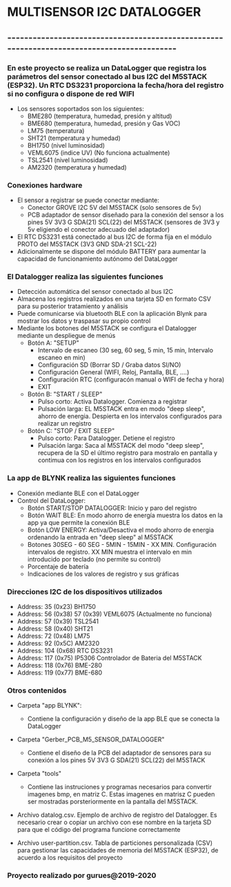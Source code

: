# **MULTISENSOR I2C DATALOGGER**

## -------------------------------------------------------------------------------------------

### En este proyecto se realiza un DataLogger que registra los parámetros del sensor conectado al bus I2C del M5STACK (ESP32). Un RTC DS3231 proporciona la fecha/hora del registro si no configura o dispone de red WIFI

- Los sensores soportados son los siguientes:
  - BME280 (temperatura, humedad, presión y altitud)
  - BME680 (temperatura, humedad, presión y Gas VOC)
  - LM75 (temperatura)
  - SHT21 (temperatura y humedad)
  - BH1750 (nivel luminosidad)
  - VEML6075 (indice UV) (No funciona actualmente)
  - TSL2541 (nivel luminosidad)
  - AM2320 (temperatura y humedad)
  
### Conexiones hardware

- El sensor a registrar se puede conectar mediante:
  - Conector GROVE I2C 5V del M5STACK (solo sensores de 5v)
  - PCB adaptador de sensor diseñado para la conexión del sensor a los pines 5V 3V3 G SDA(21) SCL(22) del M5STACK (sensores de 3V3 y 5v eligiendo el conector adecuado del adaptador)
- El RTC DS3231 está conectado al bus I2C de forma fija en el módulo PROTO del M5STACK (3V3 GND SDA-21 SCL-22)
- Adicionalmente se dispone del módulo BATTERY para aumentar la capacidad de funcionamiento autónomo del DataLogger
  
### El Datalogger realiza las siguientes funciones

- Detección automática del sensor conectado al bus I2C
- Almacena los registros realizados en una tarjeta SD en formato CSV para su posterior tratamiento y análisis
- Puede comunicarse via bluetooth BLE con la aplicación Blynk para mostrar los datos y traspasar su propio control
- Mediante los botones del M5STACK se configura el Datalogger mediante un despliegue de menús
  - Botón A: "SETUP"
    - Intervalo de escaneo (30 seg, 60 seg, 5 min, 15 min, Intervalo escaneo en min)
    - Configuración SD (Borrar SD / Graba datos SI/NO)
    - Configuración General (WIFI, Reloj, Pantalla, BLE, ....)
    - Configuración RTC (configuracón manual o WIFI de fecha y hora)
    - EXIT
  - Botón B: "START / SLEEP"
    - Pulso corto: Activa Datalogger. Comienza a registrar
    - Pulsación larga: EL M5STACK entra en modo "deep sleep", ahorro de energia. Despierta en los intervalos configurados para realizar un registro
  - Botón C: "STOP / EXIT SLEEP"
    - Pulso corto: Para Datalogger. Detiene el registro
    - Pulsación larga: Saca al M5STACK del modo "deep sleep", recupera de la SD el último registro para mostralo en pantalla y contimua con los registros en los intervalos configurados
  
### La app de BLYNK realiza las siguientes funciones

- Conexión mediante BLE con el DataLogger
- Control del DataLogger:
  - Botón START/STOP DATALOGGER: Inicio y paro del registro
  - Botón WAIT BLE: En modo ahorro de energía muestra los datos en la app ya que permite la conexión BLE
  - Botón LOW ENERGY: Activa/Desactiva el modo ahorro de energia ordenando la entrada en "deep sleep" al M5STACK
  - Botones 30SEG - 60 SEG - 5MIN - 15MIN - XX MIN. Configuración intervalos de registro. XX MIN muestra el intervalo en min introducido por teclado (no permite su control)
  - Porcentaje de batería
  - Indicaciones de los valores de registro y sus gráficas

### Direcciones I2C de los dispositivos utilizados

- Address: 35  (0x23) BH1750
- Address: 56  (0x38) 57 (0x39) VEML6075 (Actualmente no funciona)
- Address: 57  (0x39) TSL2541
- Address: 58  (0x40) SHT21
- Address: 72  (0x48) LM75
- Address: 92  (0x5C) AM2320
- Address: 104 (0x68) RTC DS3231
- Address: 117 (0x75) IP5306 Controlador de Bateria del M5STACK
- Address: 118 (0x76) BME-280
- Address: 119 (0x77) BME-680
  
### Otros contenidos

- Carpeta "app BLYNK":
  - Contiene la configuración y diseño de la app BLE que se conecta la DataLogger
  
- Carpeta "Gerber_PCB_M5_SENSOR_DATALOGGER"
  - Contiene el diseño de la PCB del adaptador de sensores para su conexión a los pines 5V 3V3 G SDA(21) SCL(22) del M5STACK

- Carpeta "tools"
  - Contiene las instruciones y programas necesarios para convertir imagenes bmp, en matriz C. Estas imagenes en matrisz C pueden ser mostradas porsteriormente en la pantalla del M5STACK.

- Archivo datalog.csv. Ejemplo de archivo de registro del Datalogger. Es necesario crear o copiar un archivo con ese nombre en la tarjeta SD para que el código del programa funcione correctamente

- Archivo user-partition.csv. Tabla de particiones personalizada (CSV) para gestionar las capacidades de memoria del M5STACK (ESP32), de acuerdo a los requisitos del proyecto

### Proyecto realizado por gurues@2019-2020
